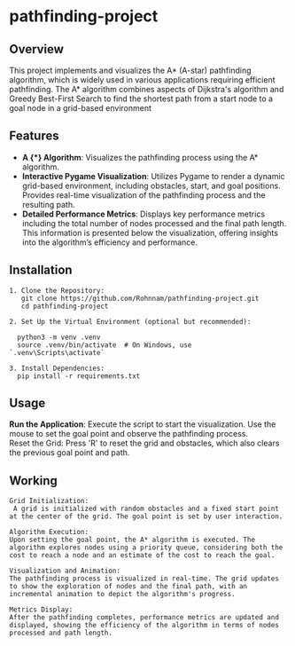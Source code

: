 # pathfinding-project

## Overview

This project implements and visualizes the A* (A-star) pathfinding algorithm, which is widely used in various applications requiring efficient pathfinding. The A* algorithm combines aspects of Dijkstra's algorithm and Greedy Best-First Search to find the shortest path from a start node to a goal node in a grid-based environment

## Features

- **A {*} Algorithm**: Visualizes the pathfinding process using the A* algorithm.
- **Interactive Pygame Visualization**: Utilizes Pygame to render a dynamic grid-based environment, including obstacles, start, and goal positions. Provides real-time visualization of the pathfinding process and the resulting path.
- **Detailed Performance Metrics**: Displays key performance metrics including the total number of nodes processed and the final path length. This information is presented below the visualization, offering insights into the algorithm’s      efficiency and performance.

## Installation
```
1. Clone the Repository:
   git clone https://github.com/Rohnnam/pathfinding-project.git
   cd pathfinding-project

2. Set Up the Virtual Environment (optional but recommended):

  python3 -m venv .venv
  source .venv/bin/activate  # On Windows, use `.venv\Scripts\activate`

3. Install Dependencies:
  pip install -r requirements.txt
```


## Usage

**Run the Application**: Execute the script to start the visualization. Use the mouse to set the goal point and observe the pathfinding process.<br>
    Reset the Grid: Press 'R' to reset the grid and obstacles, which also clears the previous goal point and path.<br>

## Working
```
Grid Initialization:
 A grid is initialized with random obstacles and a fixed start point at the center of the grid. The goal point is set by user interaction.

Algorithm Execution:
Upon setting the goal point, the A* algorithm is executed. The algorithm explores nodes using a priority queue, considering both the cost to reach a node and an estimate of the cost to reach the goal.

Visualization and Animation:
The pathfinding process is visualized in real-time. The grid updates to show the exploration of nodes and the final path, with an incremental animation to depict the algorithm's progress.

Metrics Display:
After the pathfinding completes, performance metrics are updated and displayed, showing the efficiency of the algorithm in terms of nodes processed and path length.
```
